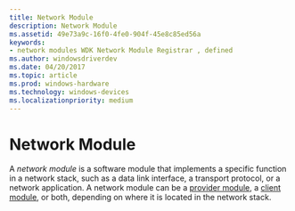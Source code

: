 ```yaml
---
title: Network Module
description: Network Module
ms.assetid: 49e73a9c-16f0-4fe0-904f-45e8c85ed56a
keywords:
- network modules WDK Network Module Registrar , defined
ms.author: windowsdriverdev
ms.date: 04/20/2017
ms.topic: article
ms.prod: windows-hardware
ms.technology: windows-devices
ms.localizationpriority: medium
---
```


# Network Module


A *network module* is a software module that implements a specific function in a network stack, such as a data link interface, a transport protocol, or a network application. A network module can be a [provider module](provider-module.md), a [client module](client-module.md), or both, depending on where it is located in the network stack.

 

 





